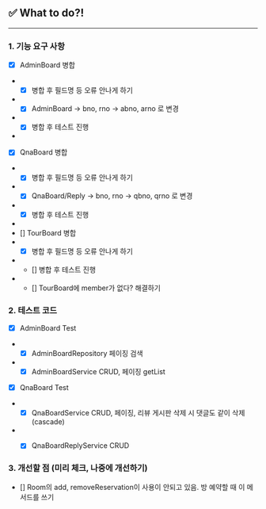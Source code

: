 ## ✅ What to do?!

***

### 1. 기능 요구 사항

+ [x] AdminBoard 병합
+ + [x] 병합 후 필드명 등 오류 안나게 하기 
+ + [x] AdminBoard -> bno, rno -> abno, arno 로 변경
+ + [x] 병합 후 테스트 진행
+ 
+ [x] QnaBoard 병합
+ + [x] 병합 후 필드명 등 오류 안나게 하기
+ + [x] QnaBoard/Reply -> bno, rno -> qbno, qrno 로 변경
+ + [x] 병합 후 테스트 진행
+ 
+ [] TourBoard 병합
+ + [x] 병합 후 필드명 등 오류 안나게 하기
+ + [] 병합 후 테스트 진행
+ + [] TourBoard에 member가 없다? 해결하기

    
### 2. 테스트 코드

+ [x] AdminBoard Test
+ + [x] AdminBoardRepository 페이징 검색
+ + [x] AdminBoardService CRUD, 페이징 getList

+ [x] QnaBoard Test
+ + [x] QnaBoardService CRUD, 페이징, 리뷰 게시판 삭제 시 댓글도 같이 삭제 (cascade)
+ + [x] QnaBoardReplyService CRUD


### 3. 개선할 점 (미리 체크, 나중에 개선하기)
+ [] Room의 add, removeReservation이 사용이 안되고 있음. 방 예약할 때 이 메서드를 쓰기